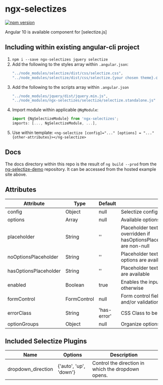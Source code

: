 # ngx-selectizes

[![npm version](https://badge.fury.io/js/ng-selectize.svg)](https://badge.fury.io/js/ng-selectize)

Angular 10 is available component for [selectize.js]

## Including within existing angular-cli project
1. `npm i --save ngx-selectizes jquery selectize`
2. Add the following to the styles array within `.angular.json`:
	```javascript
    "../node_modules/selectize/dist/css/selectize.css",
    "../node_modules/selectize/dist/css/selectize.{your chosen theme}.css"
    ```
3. Add the following to the scripts array within `.angular.json`
	```javascript
	"../node_modules/jquery/dist/jquery.min.js",
	"../node_modules/ngx-selectizes/selectize/selectize.standalone.js" (or take from /node_modules/selectize/...)
	```
3. Import module within applicable `@NgModule`:
	```javascript
	import {NgSelectizeModule} from 'ngx-selectizes';
	imports: [..., NgSelectizeModule, ...],
	```
4. Use within template: `<ng-selectize [config]="..." [options] = "..." {other-attributes}></ng-selectize>`

## Docs
The docs directory within this repo is the result of `ng build --prod` from the [ng-selectize-demo](https://github.com/buiductuan/ngx-selectizes.git) repository. It can be accessed from the hosted example site above.

## Attributes
| Attribute | Type | Default | Description | Implemented |
| --- | --- | --- | --- | --- |
| config | Object | null | Selectize config | Yes |
| options | Array | null | Available options to select from | Yes |
| placeholder | String | '' | Placeholder text to be displayed. Is overridden if hasOptionsPlaceholder/noOptionsPlaceholder are non-null | Yes |
| noOptionsPlaceholder | String | '' | Placeholder text to be displayed when no options are available | Yes |
| hasOptionsPlaceholder | String | '' | Placeholder text to be displayed when options are available | Yes |
| enabled | Boolean | true | Enables the input field when true, disabled otherwise | Yes |
| formControl | FormControl | null | Form control field to be used to set value and/or validation. | Yes |
| errorClass | String | 'has-error' | CSS Class to be added to the field when  | Yes |
| optionGroups | Object | null | Organize options within groups | Yes |

## Included Selectize Plugins
| Name | Options | Description |
| --- | --- | --- |
| dropdown_direction | {'auto', 'up', 'down'} | Control the direction in which the dropdown opens. |
